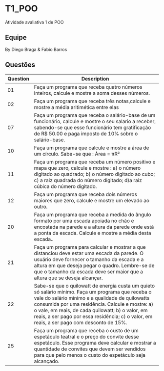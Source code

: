 # T1_POO
Atividade avaliativa 1 de POO

## Equipe
By Diego Braga &
Fabio Barros

## Questões

| Question | Description |
|---|---|
|01| Faça um programa que receba quatro números inteiros, calcule e mostre a soma desses números.|
|02| Faça um programa que receba três notas,calcule e mostre a média aritimética entre elas|
|07| Faça um programa que receba o salário-base de um funcionário, calcule e mostre o seu salario a receber, sabendo-se que esse funcionário tem gratificação de R$ 50.00 e paga imposto de 10% sobre o salário-base.|
|10| Faça um programa que calcule e mostre a área de um círculo. Sabe-se que : Área = πR² |
|11| Faça um programa que receba um número positivo e mapa que zero, calcule e mostre : a) o número digitado ao quadrado; b) o número digitado ao cubo; c) a raiz quadrada do número digitado; d)a raiz cúbica do número digitado.|
|12| Faça um programa que receba dois números maiores que zero, calcule e mostre um elevado ao outro.|
|20| Faça um programa que receba a medida do ângulo formato por uma escada apoiada no chão e encostada na parede e a altura da parede onde está a ponta da escada. Calcule e mostre a média desta escada.. |
|21| Faça um programa para calcular e mostrar a que distanciou deve estar uma escada da parede. O usuário deve fornecer o tamanho da escada e a altura em que deseja pegar o quadro. Lembre-se de que o tamanho da escada deve ser maior que a altura que se deseja alcançar. |
|22| Sabe-se que o quilowatt de energia custa um quieto só salário mínimo. Faça um programa que receba o vale do salário mínimo e a qualidade de quilowatts consumida por uma residência. Calcule e mostre: a) o vale, em reais, de cada quilowatt; b) o valor, em reais, a ser pago por essa residência; c) o valor, em reais, a ser pago com desconto de 15%.|
|25| Faça um programa que receba o custo de um espetáculo teatral e o preço do convite desse espetáculo. Esse programa deve calcular e mostrar a quantidade de convites que devem ser vendidos para que pelo menos o custo do espetáculo seja alcançado.|
